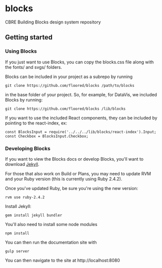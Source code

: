 # blocks

CBRE Building Blocks design system repository

## Getting started

### Using Blocks

If you just want to use Blocks, you can copy the blocks.css file along with the fonts/ and svgs/ folders.

Blocks can be included in your project as a subrepo by running
```
git clone https://github.com/floored/blocks /path/to/blocks
```
in the base folder of your project. So, for example, for DataVis, we included Blocks by running:
```
git clone https://github.com/floored/blocks /lib/blocks
```

If you want to use the included React components, they can be included by pointing to the react-index, ex:
```
const BlocksInput = require('../../../lib/blocks/react-index').Input;
const Checkbox = BlocksInput.Checkbox;
```

### Developing Blocks

If you want to view the Blocks docs or develop Blocks, you'll want to download [Jekyll](https://jekyllrb.com/).

For those that also work on Build or Plans, you may need to update RVM and your Ruby version (this is currently using Ruby 2.4.2).

Once you've updated Ruby, be sure you're using the new version:
```
rvm use ruby-2.4.2
```

Install Jekyll:
```
gem install jekyll bundler
```

You'll also need to install some node modules

```
npm install
```

You can then run the documentation site with

```
gulp server
```

You can then navigate to the site at http://localhost:8080
